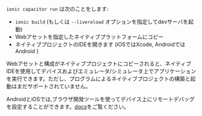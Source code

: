`ionic capacitor run` は次のことをします:
- `ionic build` (もしくは `--livereload` オプションを指定してdevサーバを起動)
- Webアセットを指定したネイティブプラットフォームにコピー
- ネイティブプロジェクトのIDEを開きます (iOSではXcode, AndroidではAndroid )

Webアセットと構成がネイティブプロジェクトにコピーされると、ネイティブIDEを使用してデバイスおよびエミュレータ/シミュレータ上でアプリケーションを実行できます。ただし、プログラムによるネイティブプロジェクトの構築と起動はまだサポートされていません。

AndroidとiOSでは,ブラウザ開発ツールを使ってデバイス上にリモートデバッグを設定することができます。[docs](https://ionicframework.com/docs/developer-resources/developer-tips)をご覧ください。 
